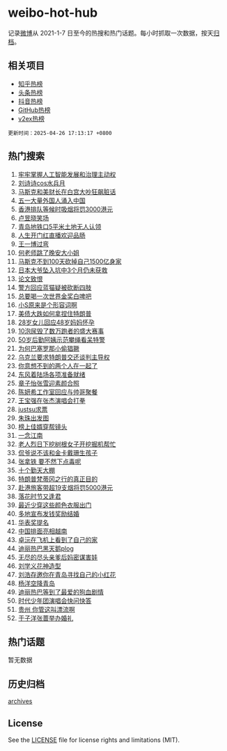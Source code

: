 # weibo-hot-hub

记录[微博](https://www.weibo.com)从 2021-1-7 日至今的热搜和热门话题。每小时抓取一次数据，按天[归档](archives)。

## 相关项目

- [知乎热榜](https://github.com/lonnyzhang423/zhihu-hot-hub)
- [头条热榜](https://github.com/lonnyzhang423/toutiao-hot-hub)
- [抖音热榜](https://github.com/lonnyzhang423/douyin-hot-hub)
- [GitHub热榜](https://github.com/lonnyzhang423/github-hot-hub)
- [v2ex热榜](https://github.com/lonnyzhang423/v2ex-hot-hub)


`更新时间：2025-04-26 17:13:17 +0800`

## 热门搜索

1. [牢牢掌握人工智能发展和治理主动权](https://m.weibo.cn/search?containerid=100103type%3D1%26t%3D10%26q%3D%23%E7%89%A2%E7%89%A2%E6%8E%8C%E6%8F%A1%E4%BA%BA%E5%B7%A5%E6%99%BA%E8%83%BD%E5%8F%91%E5%B1%95%E5%92%8C%E6%B2%BB%E7%90%86%E4%B8%BB%E5%8A%A8%E6%9D%83%23&stream_entry_id=51&isnewpage=1&extparam=seat%3D1%26pos%3D0%26q%3D%2523%25E7%2589%25A2%25E7%2589%25A2%25E6%258E%258C%25E6%258F%25A1%25E4%25BA%25BA%25E5%25B7%25A5%25E6%2599%25BA%25E8%2583%25BD%25E5%258F%2591%25E5%25B1%2595%25E5%2592%258C%25E6%25B2%25BB%25E7%2590%2586%25E4%25B8%25BB%25E5%258A%25A8%25E6%259D%2583%2523%26dgr%3D0%26cate%3D10103%26c_type%3D51%26filter_type%3Drealtimehot%26stream_entry_id%3D51%26display_time%3D1745658796%26pre_seqid%3D17456587964800322927466)
1. [刘诗诗cos水兵月](https://m.weibo.cn/search?containerid=100103type%3D1%26t%3D10%26q%3D%E5%88%98%E8%AF%97%E8%AF%97cos%E6%B0%B4%E5%85%B5%E6%9C%88&stream_entry_id=31&isnewpage=1&extparam=seat%3D1%26pos%3D0%26q%3D%25E5%2588%2598%25E8%25AF%2597%25E8%25AF%2597cos%25E6%25B0%25B4%25E5%2585%25B5%25E6%259C%2588%26dgr%3D0%26cate%3D5001%26stream_entry_id%3D31%26flag%3D1%26realpos%3D1%26lcate%3D5001%26c_type%3D31%26filter_type%3Drealtimehot%26band_rank%3D1%26display_time%3D1745658796%26pre_seqid%3D17456587964800322927466)
1. [马斯克和美财长在白宫大吵狂飙脏话](https://m.weibo.cn/search?containerid=100103type%3D1%26t%3D10%26q%3D%23%E9%A9%AC%E6%96%AF%E5%85%8B%E5%92%8C%E7%BE%8E%E8%B4%A2%E9%95%BF%E5%9C%A8%E7%99%BD%E5%AE%AB%E5%A4%A7%E5%90%B5%E7%8B%82%E9%A3%99%E8%84%8F%E8%AF%9D%23&stream_entry_id=31&isnewpage=1&extparam=seat%3D1%26pos%3D1%26q%3D%2523%25E9%25A9%25AC%25E6%2596%25AF%25E5%2585%258B%25E5%2592%258C%25E7%25BE%258E%25E8%25B4%25A2%25E9%2595%25BF%25E5%259C%25A8%25E7%2599%25BD%25E5%25AE%25AB%25E5%25A4%25A7%25E5%2590%25B5%25E7%258B%2582%25E9%25A3%2599%25E8%2584%258F%25E8%25AF%259D%2523%26dgr%3D0%26cate%3D5001%26stream_entry_id%3D31%26flag%3D0%26realpos%3D2%26lcate%3D5001%26c_type%3D31%26filter_type%3Drealtimehot%26band_rank%3D2%26display_time%3D1745658796%26pre_seqid%3D17456587964800322927466)
1. [五一大量外国人涌入中国](https://m.weibo.cn/search?containerid=100103type%3D1%26t%3D10%26q%3D%23%E4%BA%94%E4%B8%80%E5%A4%A7%E9%87%8F%E5%A4%96%E5%9B%BD%E4%BA%BA%E6%B6%8C%E5%85%A5%E4%B8%AD%E5%9B%BD%23&stream_entry_id=31&isnewpage=1&extparam=seat%3D1%26pos%3D2%26q%3D%2523%25E4%25BA%2594%25E4%25B8%2580%25E5%25A4%25A7%25E9%2587%258F%25E5%25A4%2596%25E5%259B%25BD%25E4%25BA%25BA%25E6%25B6%258C%25E5%2585%25A5%25E4%25B8%25AD%25E5%259B%25BD%2523%26dgr%3D0%26cate%3D5001%26stream_entry_id%3D31%26flag%3D1%26realpos%3D3%26lcate%3D5001%26c_type%3D31%26filter_type%3Drealtimehot%26band_rank%3D3%26display_time%3D1745658796%26pre_seqid%3D17456587964800322927466)
1. [香港排队等候时吸烟将罚3000港元](https://m.weibo.cn/search?containerid=100103type%3D1%26t%3D10%26q%3D%23%E9%A6%99%E6%B8%AF%E6%8E%92%E9%98%9F%E7%AD%89%E5%80%99%E6%97%B6%E5%90%B8%E7%83%9F%E5%B0%86%E7%BD%9A3000%E6%B8%AF%E5%85%83%23&stream_entry_id=31&isnewpage=1&extparam=seat%3D1%26pos%3D3%26q%3D%2523%25E9%25A6%2599%25E6%25B8%25AF%25E6%258E%2592%25E9%2598%259F%25E7%25AD%2589%25E5%2580%2599%25E6%2597%25B6%25E5%2590%25B8%25E7%2583%259F%25E5%25B0%2586%25E7%25BD%259A3000%25E6%25B8%25AF%25E5%2585%2583%2523%26dgr%3D0%26cate%3D5001%26stream_entry_id%3D31%26flag%3D1%26realpos%3D4%26lcate%3D5001%26c_type%3D31%26filter_type%3Drealtimehot%26band_rank%3D4%26display_time%3D1745658796%26pre_seqid%3D17456587964800322927466)
1. [卢昱晓笑场](https://m.weibo.cn/search?containerid=100103type%3D1%26t%3D10%26q%3D%23%E5%8D%A2%E6%98%B1%E6%99%93%E7%AC%91%E5%9C%BA%23&stream_entry_id=31&isnewpage=1&extparam=seat%3D1%26pos%3D4%26q%3D%2523%25E5%258D%25A2%25E6%2598%25B1%25E6%2599%2593%25E7%25AC%2591%25E5%259C%25BA%2523%26dgr%3D0%26cate%3D5001%26stream_entry_id%3D31%26flag%3D1%26realpos%3D5%26lcate%3D5001%26c_type%3D31%26filter_type%3Drealtimehot%26band_rank%3D5%26display_time%3D1745658796%26pre_seqid%3D17456587964800322927466)
1. [青岛地铁口5平米土地无人认领](https://m.weibo.cn/search?containerid=100103type%3D1%26t%3D10%26q%3D%23%E9%9D%92%E5%B2%9B%E5%9C%B0%E9%93%81%E5%8F%A35%E5%B9%B3%E7%B1%B3%E5%9C%9F%E5%9C%B0%E6%97%A0%E4%BA%BA%E8%AE%A4%E9%A2%86%23&stream_entry_id=31&isnewpage=1&extparam=seat%3D1%26pos%3D5%26q%3D%2523%25E9%259D%2592%25E5%25B2%259B%25E5%259C%25B0%25E9%2593%2581%25E5%258F%25A35%25E5%25B9%25B3%25E7%25B1%25B3%25E5%259C%259F%25E5%259C%25B0%25E6%2597%25A0%25E4%25BA%25BA%25E8%25AE%25A4%25E9%25A2%2586%2523%26dgr%3D0%26cate%3D5001%26stream_entry_id%3D31%26flag%3D0%26realpos%3D6%26lcate%3D5001%26c_type%3D31%26filter_type%3Drealtimehot%26band_rank%3D6%26display_time%3D1745658796%26pre_seqid%3D17456587964800322927466)
1. [人生开门红直播欢迎品肠](https://m.weibo.cn/search?containerid=100103type%3D1%26t%3D10%26q%3D%23%E4%BA%BA%E7%94%9F%E5%BC%80%E9%97%A8%E7%BA%A2%E7%9B%B4%E6%92%AD%E6%AC%A2%E8%BF%8E%E5%93%81%E8%82%A0%23&stream_entry_id=31&isnewpage=1&extparam=seat%3D1%26pos%3D6%26q%3D%2523%25E4%25BA%25BA%25E7%2594%259F%25E5%25BC%2580%25E9%2597%25A8%25E7%25BA%25A2%25E7%259B%25B4%25E6%2592%25AD%25E6%25AC%25A2%25E8%25BF%258E%25E5%2593%2581%25E8%2582%25A0%2523%26dgr%3D0%26cate%3D5001%26adid%3D284278%26is_ad_pos%3D1%26c_type%3D31%26lcate%3D5001%26stream_entry_id%3D31%26filter_type%3Drealtimehot%26band_rank%3D7%26display_time%3D1745658796%26pre_seqid%3D17456587964800322927466)
1. [王一博过弯](https://m.weibo.cn/search?containerid=100103type%3D1%26t%3D10%26q%3D%23%E7%8E%8B%E4%B8%80%E5%8D%9A%E8%BF%87%E5%BC%AF%23&stream_entry_id=31&isnewpage=1&extparam=seat%3D1%26pos%3D7%26q%3D%2523%25E7%258E%258B%25E4%25B8%2580%25E5%258D%259A%25E8%25BF%2587%25E5%25BC%25AF%2523%26dgr%3D0%26cate%3D5001%26stream_entry_id%3D31%26flag%3D16%26realpos%3D7%26lcate%3D5001%26c_type%3D31%26filter_type%3Drealtimehot%26band_rank%3D7%26display_time%3D1745658796%26pre_seqid%3D17456587964800322927466)
1. [何老师跳了晚安大小姐](https://m.weibo.cn/search?containerid=100103type%3D1%26t%3D10%26q%3D%E4%BD%95%E8%80%81%E5%B8%88%E8%B7%B3%E4%BA%86%E6%99%9A%E5%AE%89%E5%A4%A7%E5%B0%8F%E5%A7%90&stream_entry_id=31&isnewpage=1&extparam=seat%3D1%26pos%3D8%26q%3D%25E4%25BD%2595%25E8%2580%2581%25E5%25B8%2588%25E8%25B7%25B3%25E4%25BA%2586%25E6%2599%259A%25E5%25AE%2589%25E5%25A4%25A7%25E5%25B0%258F%25E5%25A7%2590%26dgr%3D0%26cate%3D5001%26stream_entry_id%3D31%26flag%3D0%26realpos%3D8%26lcate%3D5001%26c_type%3D31%26filter_type%3Drealtimehot%26band_rank%3D8%26display_time%3D1745658796%26pre_seqid%3D17456587964800322927466)
1. [马斯克不到100天砍掉自己1500亿身家](https://m.weibo.cn/search?containerid=100103type%3D1%26t%3D10%26q%3D%23%E9%A9%AC%E6%96%AF%E5%85%8B%E4%B8%8D%E5%88%B0100%E5%A4%A9%E7%A0%8D%E6%8E%89%E8%87%AA%E5%B7%B11500%E4%BA%BF%E8%BA%AB%E5%AE%B6%23&stream_entry_id=31&isnewpage=1&extparam=seat%3D1%26pos%3D9%26q%3D%2523%25E9%25A9%25AC%25E6%2596%25AF%25E5%2585%258B%25E4%25B8%258D%25E5%2588%25B0100%25E5%25A4%25A9%25E7%25A0%258D%25E6%258E%2589%25E8%2587%25AA%25E5%25B7%25B11500%25E4%25BA%25BF%25E8%25BA%25AB%25E5%25AE%25B6%2523%26dgr%3D0%26cate%3D5001%26stream_entry_id%3D31%26flag%3D0%26realpos%3D9%26lcate%3D5001%26c_type%3D31%26filter_type%3Drealtimehot%26band_rank%3D9%26display_time%3D1745658796%26pre_seqid%3D17456587964800322927466)
1. [日本大爷坠入坑中3个月仍未获救](https://m.weibo.cn/search?containerid=100103type%3D1%26t%3D10%26q%3D%23%E6%97%A5%E6%9C%AC%E5%A4%A7%E7%88%B7%E5%9D%A0%E5%85%A5%E5%9D%91%E4%B8%AD3%E4%B8%AA%E6%9C%88%E4%BB%8D%E6%9C%AA%E8%8E%B7%E6%95%91%23&stream_entry_id=31&isnewpage=1&extparam=seat%3D1%26pos%3D10%26q%3D%2523%25E6%2597%25A5%25E6%259C%25AC%25E5%25A4%25A7%25E7%2588%25B7%25E5%259D%25A0%25E5%2585%25A5%25E5%259D%2591%25E4%25B8%25AD3%25E4%25B8%25AA%25E6%259C%2588%25E4%25BB%258D%25E6%259C%25AA%25E8%258E%25B7%25E6%2595%2591%2523%26dgr%3D0%26cate%3D5001%26stream_entry_id%3D31%26flag%3D0%26realpos%3D10%26lcate%3D5001%26c_type%3D31%26filter_type%3Drealtimehot%26band_rank%3D10%26display_time%3D1745658796%26pre_seqid%3D17456587964800322927466)
1. [论文致恨](https://m.weibo.cn/search?containerid=100103type%3D1%26t%3D10%26q%3D%E8%AE%BA%E6%96%87%E8%87%B4%E6%81%A8&stream_entry_id=31&isnewpage=1&extparam=seat%3D1%26pos%3D11%26q%3D%25E8%25AE%25BA%25E6%2596%2587%25E8%2587%25B4%25E6%2581%25A8%26dgr%3D0%26cate%3D5001%26stream_entry_id%3D31%26flag%3D1%26realpos%3D11%26lcate%3D5001%26c_type%3D31%26filter_type%3Drealtimehot%26band_rank%3D11%26display_time%3D1745658796%26pre_seqid%3D17456587964800322927466)
1. [警方回应蓝猫疑被砍断四肢](https://m.weibo.cn/search?containerid=100103type%3D1%26t%3D10%26q%3D%23%E8%AD%A6%E6%96%B9%E5%9B%9E%E5%BA%94%E8%93%9D%E7%8C%AB%E7%96%91%E8%A2%AB%E7%A0%8D%E6%96%AD%E5%9B%9B%E8%82%A2%23&stream_entry_id=31&isnewpage=1&extparam=seat%3D1%26pos%3D12%26q%3D%2523%25E8%25AD%25A6%25E6%2596%25B9%25E5%259B%259E%25E5%25BA%2594%25E8%2593%259D%25E7%258C%25AB%25E7%2596%2591%25E8%25A2%25AB%25E7%25A0%258D%25E6%2596%25AD%25E5%259B%259B%25E8%2582%25A2%2523%26dgr%3D0%26cate%3D5001%26stream_entry_id%3D31%26flag%3D2%26realpos%3D12%26lcate%3D5001%26c_type%3D31%26filter_type%3Drealtimehot%26band_rank%3D12%26display_time%3D1745658796%26pre_seqid%3D17456587964800322927466)
1. [总要喝一次世界金奖白啤吧](https://m.weibo.cn/search?containerid=100103type%3D1%26t%3D10%26q%3D%23%E6%80%BB%E8%A6%81%E5%96%9D%E4%B8%80%E6%AC%A1%E4%B8%96%E7%95%8C%E9%87%91%E5%A5%96%E7%99%BD%E5%95%A4%E5%90%A7%23&stream_entry_id=31&isnewpage=1&extparam=seat%3D1%26pos%3D13%26q%3D%2523%25E6%2580%25BB%25E8%25A6%2581%25E5%2596%259D%25E4%25B8%2580%25E6%25AC%25A1%25E4%25B8%2596%25E7%2595%258C%25E9%2587%2591%25E5%25A5%2596%25E7%2599%25BD%25E5%2595%25A4%25E5%2590%25A7%2523%26dgr%3D0%26cate%3D5001%26stream_entry_id%3D31%26flag%3D1%26realpos%3D13%26lcate%3D5001%26c_type%3D31%26filter_type%3Drealtimehot%26band_rank%3D13%26display_time%3D1745658796%26pre_seqid%3D17456587964800322927466)
1. [小S原来是个形容词啊](https://m.weibo.cn/search?containerid=100103type%3D1%26t%3D10%26q%3D%E5%B0%8FS%E5%8E%9F%E6%9D%A5%E6%98%AF%E4%B8%AA%E5%BD%A2%E5%AE%B9%E8%AF%8D%E5%95%8A&stream_entry_id=31&isnewpage=1&extparam=seat%3D1%26pos%3D14%26q%3D%25E5%25B0%258FS%25E5%258E%259F%25E6%259D%25A5%25E6%2598%25AF%25E4%25B8%25AA%25E5%25BD%25A2%25E5%25AE%25B9%25E8%25AF%258D%25E5%2595%258A%26dgr%3D0%26cate%3D5001%26stream_entry_id%3D31%26flag%3D1%26realpos%3D14%26lcate%3D5001%26c_type%3D31%26filter_type%3Drealtimehot%26band_rank%3D14%26display_time%3D1745658796%26pre_seqid%3D17456587964800322927466)
1. [美债大跌如何拿捏住特朗普](https://m.weibo.cn/search?containerid=100103type%3D1%26t%3D10%26q%3D%23%E7%BE%8E%E5%80%BA%E5%A4%A7%E8%B7%8C%E5%A6%82%E4%BD%95%E6%8B%BF%E6%8D%8F%E4%BD%8F%E7%89%B9%E6%9C%97%E6%99%AE%23&stream_entry_id=31&isnewpage=1&extparam=seat%3D1%26pos%3D15%26q%3D%2523%25E7%25BE%258E%25E5%2580%25BA%25E5%25A4%25A7%25E8%25B7%258C%25E5%25A6%2582%25E4%25BD%2595%25E6%258B%25BF%25E6%258D%258F%25E4%25BD%258F%25E7%2589%25B9%25E6%259C%2597%25E6%2599%25AE%2523%26dgr%3D0%26cate%3D5001%26stream_entry_id%3D31%26flag%3D1%26realpos%3D15%26lcate%3D5001%26c_type%3D31%26filter_type%3Drealtimehot%26band_rank%3D15%26display_time%3D1745658796%26pre_seqid%3D17456587964800322927466)
1. [28岁女儿回应48岁妈妈怀孕](https://m.weibo.cn/search?containerid=100103type%3D1%26t%3D10%26q%3D%2328%E5%B2%81%E5%A5%B3%E5%84%BF%E5%9B%9E%E5%BA%9448%E5%B2%81%E5%A6%88%E5%A6%88%E6%80%80%E5%AD%95%23&stream_entry_id=31&isnewpage=1&extparam=seat%3D1%26pos%3D16%26q%3D%252328%25E5%25B2%2581%25E5%25A5%25B3%25E5%2584%25BF%25E5%259B%259E%25E5%25BA%259448%25E5%25B2%2581%25E5%25A6%2588%25E5%25A6%2588%25E6%2580%2580%25E5%25AD%2595%2523%26dgr%3D0%26cate%3D5001%26stream_entry_id%3D31%26flag%3D2%26realpos%3D16%26lcate%3D5001%26c_type%3D31%26filter_type%3Drealtimehot%26band_rank%3D16%26display_time%3D1745658796%26pre_seqid%3D17456587964800322927466)
1. [10泡尿毁了数万跑者的盛大赛事](https://m.weibo.cn/search?containerid=100103type%3D1%26t%3D10%26q%3D%2310%E6%B3%A1%E5%B0%BF%E6%AF%81%E4%BA%86%E6%95%B0%E4%B8%87%E8%B7%91%E8%80%85%E7%9A%84%E7%9B%9B%E5%A4%A7%E8%B5%9B%E4%BA%8B%23&stream_entry_id=31&isnewpage=1&extparam=seat%3D1%26pos%3D17%26q%3D%252310%25E6%25B3%25A1%25E5%25B0%25BF%25E6%25AF%2581%25E4%25BA%2586%25E6%2595%25B0%25E4%25B8%2587%25E8%25B7%2591%25E8%2580%2585%25E7%259A%2584%25E7%259B%259B%25E5%25A4%25A7%25E8%25B5%259B%25E4%25BA%258B%2523%26dgr%3D0%26cate%3D5001%26stream_entry_id%3D31%26flag%3D2%26realpos%3D17%26lcate%3D5001%26c_type%3D31%26filter_type%3Drealtimehot%26band_rank%3D17%26display_time%3D1745658796%26pre_seqid%3D17456587964800322927466)
1. [50岁后勤阿姨示范攀绳看呆特警](https://m.weibo.cn/search?containerid=100103type%3D1%26t%3D10%26q%3D%2350%E5%B2%81%E5%90%8E%E5%8B%A4%E9%98%BF%E5%A7%A8%E7%A4%BA%E8%8C%83%E6%94%80%E7%BB%B3%E7%9C%8B%E5%91%86%E7%89%B9%E8%AD%A6%23&stream_entry_id=31&isnewpage=1&extparam=seat%3D1%26pos%3D18%26q%3D%252350%25E5%25B2%2581%25E5%2590%258E%25E5%258B%25A4%25E9%2598%25BF%25E5%25A7%25A8%25E7%25A4%25BA%25E8%258C%2583%25E6%2594%2580%25E7%25BB%25B3%25E7%259C%258B%25E5%2591%2586%25E7%2589%25B9%25E8%25AD%25A6%2523%26dgr%3D0%26cate%3D5001%26stream_entry_id%3D31%26flag%3D1%26realpos%3D18%26lcate%3D5001%26c_type%3D31%26filter_type%3Drealtimehot%26band_rank%3D18%26display_time%3D1745658796%26pre_seqid%3D17456587964800322927466)
1. [为何巴塞罗那小偷猖獗](https://m.weibo.cn/search?containerid=100103type%3D1%26t%3D10%26q%3D%23%E4%B8%BA%E4%BD%95%E5%B7%B4%E5%A1%9E%E7%BD%97%E9%82%A3%E5%B0%8F%E5%81%B7%E7%8C%96%E7%8D%97%23&stream_entry_id=31&isnewpage=1&extparam=seat%3D1%26pos%3D19%26q%3D%2523%25E4%25B8%25BA%25E4%25BD%2595%25E5%25B7%25B4%25E5%25A1%259E%25E7%25BD%2597%25E9%2582%25A3%25E5%25B0%258F%25E5%2581%25B7%25E7%258C%2596%25E7%258D%2597%2523%26dgr%3D0%26cate%3D5001%26stream_entry_id%3D31%26flag%3D1%26c_type%3D31%26is_ai_ask%3D1%26lcate%3D5001%26realpos%3D19%26filter_type%3Drealtimehot%26band_rank%3D19%26display_time%3D1745658796%26pre_seqid%3D17456587964800322927466)
1. [乌克兰要求特朗普交还谈判主导权](https://m.weibo.cn/search?containerid=100103type%3D1%26t%3D10%26q%3D%23%E4%B9%8C%E5%85%8B%E5%85%B0%E8%A6%81%E6%B1%82%E7%89%B9%E6%9C%97%E6%99%AE%E4%BA%A4%E8%BF%98%E8%B0%88%E5%88%A4%E4%B8%BB%E5%AF%BC%E6%9D%83%23&stream_entry_id=31&isnewpage=1&extparam=seat%3D1%26pos%3D20%26q%3D%2523%25E4%25B9%258C%25E5%2585%258B%25E5%2585%25B0%25E8%25A6%2581%25E6%25B1%2582%25E7%2589%25B9%25E6%259C%2597%25E6%2599%25AE%25E4%25BA%25A4%25E8%25BF%2598%25E8%25B0%2588%25E5%2588%25A4%25E4%25B8%25BB%25E5%25AF%25BC%25E6%259D%2583%2523%26dgr%3D0%26cate%3D5001%26stream_entry_id%3D31%26flag%3D1%26realpos%3D20%26lcate%3D5001%26c_type%3D31%26filter_type%3Drealtimehot%26band_rank%3D20%26display_time%3D1745658796%26pre_seqid%3D17456587964800322927466)
1. [你意想不到的两个人在一起了](https://m.weibo.cn/search?containerid=100103type%3D1%26t%3D10%26q%3D%E4%BD%A0%E6%84%8F%E6%83%B3%E4%B8%8D%E5%88%B0%E7%9A%84%E4%B8%A4%E4%B8%AA%E4%BA%BA%E5%9C%A8%E4%B8%80%E8%B5%B7%E4%BA%86&stream_entry_id=31&isnewpage=1&extparam=seat%3D1%26pos%3D21%26q%3D%25E4%25BD%25A0%25E6%2584%258F%25E6%2583%25B3%25E4%25B8%258D%25E5%2588%25B0%25E7%259A%2584%25E4%25B8%25A4%25E4%25B8%25AA%25E4%25BA%25BA%25E5%259C%25A8%25E4%25B8%2580%25E8%25B5%25B7%25E4%25BA%2586%26dgr%3D0%26cate%3D5001%26stream_entry_id%3D31%26flag%3D1%26realpos%3D21%26lcate%3D5001%26c_type%3D31%26filter_type%3Drealtimehot%26band_rank%3D21%26display_time%3D1745658796%26pre_seqid%3D17456587964800322927466)
1. [东风着陆场各项准备就绪](https://m.weibo.cn/search?containerid=100103type%3D1%26t%3D10%26q%3D%23%E4%B8%9C%E9%A3%8E%E7%9D%80%E9%99%86%E5%9C%BA%E5%90%84%E9%A1%B9%E5%87%86%E5%A4%87%E5%B0%B1%E7%BB%AA%23&stream_entry_id=31&isnewpage=1&extparam=seat%3D1%26pos%3D22%26q%3D%2523%25E4%25B8%259C%25E9%25A3%258E%25E7%259D%2580%25E9%2599%2586%25E5%259C%25BA%25E5%2590%2584%25E9%25A1%25B9%25E5%2587%2586%25E5%25A4%2587%25E5%25B0%25B1%25E7%25BB%25AA%2523%26dgr%3D0%26cate%3D5001%26stream_entry_id%3D31%26flag%3D1%26realpos%3D22%26lcate%3D5001%26c_type%3D31%26filter_type%3Drealtimehot%26band_rank%3D22%26display_time%3D1745658796%26pre_seqid%3D17456587964800322927466)
1. [章子怡张雪迎素颜合照](https://m.weibo.cn/search?containerid=100103type%3D1%26t%3D10%26q%3D%E7%AB%A0%E5%AD%90%E6%80%A1%E5%BC%A0%E9%9B%AA%E8%BF%8E%E7%B4%A0%E9%A2%9C%E5%90%88%E7%85%A7&stream_entry_id=31&isnewpage=1&extparam=seat%3D1%26pos%3D23%26q%3D%25E7%25AB%25A0%25E5%25AD%2590%25E6%2580%25A1%25E5%25BC%25A0%25E9%259B%25AA%25E8%25BF%258E%25E7%25B4%25A0%25E9%25A2%259C%25E5%2590%2588%25E7%2585%25A7%26dgr%3D0%26cate%3D5001%26stream_entry_id%3D31%26flag%3D2%26realpos%3D23%26lcate%3D5001%26c_type%3D31%26filter_type%3Drealtimehot%26band_rank%3D23%26display_time%3D1745658796%26pre_seqid%3D17456587964800322927466)
1. [陈妍希工作室回应与帅哥聚餐](https://m.weibo.cn/search?containerid=100103type%3D1%26t%3D10%26q%3D%23%E9%99%88%E5%A6%8D%E5%B8%8C%E5%B7%A5%E4%BD%9C%E5%AE%A4%E5%9B%9E%E5%BA%94%E4%B8%8E%E5%B8%85%E5%93%A5%E8%81%9A%E9%A4%90%23&stream_entry_id=31&isnewpage=1&extparam=seat%3D1%26pos%3D24%26q%3D%2523%25E9%2599%2588%25E5%25A6%258D%25E5%25B8%258C%25E5%25B7%25A5%25E4%25BD%259C%25E5%25AE%25A4%25E5%259B%259E%25E5%25BA%2594%25E4%25B8%258E%25E5%25B8%2585%25E5%2593%25A5%25E8%2581%259A%25E9%25A4%2590%2523%26dgr%3D0%26cate%3D5001%26stream_entry_id%3D31%26flag%3D1%26realpos%3D24%26lcate%3D5001%26c_type%3D31%26filter_type%3Drealtimehot%26band_rank%3D24%26display_time%3D1745658796%26pre_seqid%3D17456587964800322927466)
1. [王宝强在张杰演唱会打拳](https://m.weibo.cn/search?containerid=100103type%3D1%26t%3D10%26q%3D%23%E7%8E%8B%E5%AE%9D%E5%BC%BA%E5%9C%A8%E5%BC%A0%E6%9D%B0%E6%BC%94%E5%94%B1%E4%BC%9A%E6%89%93%E6%8B%B3%23&stream_entry_id=31&isnewpage=1&extparam=seat%3D1%26pos%3D25%26q%3D%2523%25E7%258E%258B%25E5%25AE%259D%25E5%25BC%25BA%25E5%259C%25A8%25E5%25BC%25A0%25E6%259D%25B0%25E6%25BC%2594%25E5%2594%25B1%25E4%25BC%259A%25E6%2589%2593%25E6%258B%25B3%2523%26dgr%3D0%26cate%3D5001%26stream_entry_id%3D31%26flag%3D1%26realpos%3D25%26lcate%3D5001%26c_type%3D31%26filter_type%3Drealtimehot%26band_rank%3D25%26display_time%3D1745658796%26pre_seqid%3D17456587964800322927466)
1. [justsu求票](https://m.weibo.cn/search?containerid=100103type%3D1%26t%3D10%26q%3Djustsu%E6%B1%82%E7%A5%A8&stream_entry_id=31&isnewpage=1&extparam=seat%3D1%26pos%3D26%26q%3Djustsu%25E6%25B1%2582%25E7%25A5%25A8%26dgr%3D0%26cate%3D5001%26stream_entry_id%3D31%26flag%3D1%26realpos%3D26%26lcate%3D5001%26c_type%3D31%26filter_type%3Drealtimehot%26band_rank%3D26%26display_time%3D1745658796%26pre_seqid%3D17456587964800322927466)
1. [朱珠出发图](https://m.weibo.cn/search?containerid=100103type%3D1%26t%3D10%26q%3D%E6%9C%B1%E7%8F%A0%E5%87%BA%E5%8F%91%E5%9B%BE&stream_entry_id=31&isnewpage=1&extparam=seat%3D1%26pos%3D27%26q%3D%25E6%259C%25B1%25E7%258F%25A0%25E5%2587%25BA%25E5%258F%2591%25E5%259B%25BE%26dgr%3D0%26cate%3D5001%26stream_entry_id%3D31%26flag%3D1%26realpos%3D27%26lcate%3D5001%26c_type%3D31%26filter_type%3Drealtimehot%26band_rank%3D27%26display_time%3D1745658796%26pre_seqid%3D17456587964800322927466)
1. [榜上佳婿穿帮镜头](https://m.weibo.cn/search?containerid=100103type%3D1%26t%3D10%26q%3D%23%E6%A6%9C%E4%B8%8A%E4%BD%B3%E5%A9%BF%E7%A9%BF%E5%B8%AE%E9%95%9C%E5%A4%B4%23&stream_entry_id=31&isnewpage=1&extparam=seat%3D1%26pos%3D28%26q%3D%2523%25E6%25A6%259C%25E4%25B8%258A%25E4%25BD%25B3%25E5%25A9%25BF%25E7%25A9%25BF%25E5%25B8%25AE%25E9%2595%259C%25E5%25A4%25B4%2523%26dgr%3D0%26cate%3D5001%26stream_entry_id%3D31%26flag%3D1%26realpos%3D28%26lcate%3D5001%26c_type%3D31%26filter_type%3Drealtimehot%26band_rank%3D28%26display_time%3D1745658796%26pre_seqid%3D17456587964800322927466)
1. [一念江南](https://m.weibo.cn/search?containerid=100103type%3D1%26t%3D10%26q%3D%E4%B8%80%E5%BF%B5%E6%B1%9F%E5%8D%97&stream_entry_id=31&isnewpage=1&extparam=seat%3D1%26pos%3D29%26q%3D%25E4%25B8%2580%25E5%25BF%25B5%25E6%25B1%259F%25E5%258D%2597%26dgr%3D0%26cate%3D5001%26stream_entry_id%3D31%26flag%3D0%26realpos%3D29%26lcate%3D5001%26c_type%3D31%26filter_type%3Drealtimehot%26band_rank%3D29%26display_time%3D1745658796%26pre_seqid%3D17456587964800322927466)
1. [老人烈日下挖树根女子开挖掘机帮忙](https://m.weibo.cn/search?containerid=100103type%3D1%26t%3D10%26q%3D%23%E8%80%81%E4%BA%BA%E7%83%88%E6%97%A5%E4%B8%8B%E6%8C%96%E6%A0%91%E6%A0%B9%E5%A5%B3%E5%AD%90%E5%BC%80%E6%8C%96%E6%8E%98%E6%9C%BA%E5%B8%AE%E5%BF%99%23&stream_entry_id=31&isnewpage=1&extparam=seat%3D1%26pos%3D30%26q%3D%2523%25E8%2580%2581%25E4%25BA%25BA%25E7%2583%2588%25E6%2597%25A5%25E4%25B8%258B%25E6%258C%2596%25E6%25A0%2591%25E6%25A0%25B9%25E5%25A5%25B3%25E5%25AD%2590%25E5%25BC%2580%25E6%258C%2596%25E6%258E%2598%25E6%259C%25BA%25E5%25B8%25AE%25E5%25BF%2599%2523%26dgr%3D0%26cate%3D5001%26stream_entry_id%3D31%26flag%3D32768%26realpos%3D30%26lcate%3D5001%26c_type%3D31%26filter_type%3Drealtimehot%26band_rank%3D30%26display_time%3D1745658796%26pre_seqid%3D17456587964800322927466)
1. [侃爷说不该和金卡戴珊生孩子](https://m.weibo.cn/search?containerid=100103type%3D1%26t%3D10%26q%3D%23%E4%BE%83%E7%88%B7%E8%AF%B4%E4%B8%8D%E8%AF%A5%E5%92%8C%E9%87%91%E5%8D%A1%E6%88%B4%E7%8F%8A%E7%94%9F%E5%AD%A9%E5%AD%90%23&stream_entry_id=31&isnewpage=1&extparam=seat%3D1%26pos%3D31%26q%3D%2523%25E4%25BE%2583%25E7%2588%25B7%25E8%25AF%25B4%25E4%25B8%258D%25E8%25AF%25A5%25E5%2592%258C%25E9%2587%2591%25E5%258D%25A1%25E6%2588%25B4%25E7%258F%258A%25E7%2594%259F%25E5%25AD%25A9%25E5%25AD%2590%2523%26dgr%3D0%26cate%3D5001%26stream_entry_id%3D31%26flag%3D1%26realpos%3D31%26lcate%3D5001%26c_type%3D31%26filter_type%3Drealtimehot%26band_rank%3D31%26display_time%3D1745658796%26pre_seqid%3D17456587964800322927466)
1. [张拿铁 要不然下点毒呢](https://m.weibo.cn/search?containerid=100103type%3D1%26t%3D10%26q%3D%E5%BC%A0%E6%8B%BF%E9%93%81+%E8%A6%81%E4%B8%8D%E7%84%B6%E4%B8%8B%E7%82%B9%E6%AF%92%E5%91%A2&stream_entry_id=31&isnewpage=1&extparam=seat%3D1%26pos%3D32%26q%3D%25E5%25BC%25A0%25E6%258B%25BF%25E9%2593%2581%2520%25E8%25A6%2581%25E4%25B8%258D%25E7%2584%25B6%25E4%25B8%258B%25E7%2582%25B9%25E6%25AF%2592%25E5%2591%25A2%26dgr%3D0%26cate%3D5001%26stream_entry_id%3D31%26flag%3D1%26realpos%3D32%26lcate%3D5001%26c_type%3D31%26filter_type%3Drealtimehot%26band_rank%3D32%26display_time%3D1745658796%26pre_seqid%3D17456587964800322927466)
1. [十个勤天大棚](https://m.weibo.cn/search?containerid=100103type%3D1%26t%3D10%26q%3D%E5%8D%81%E4%B8%AA%E5%8B%A4%E5%A4%A9%E5%A4%A7%E6%A3%9A&stream_entry_id=31&isnewpage=1&extparam=seat%3D1%26pos%3D33%26q%3D%25E5%258D%2581%25E4%25B8%25AA%25E5%258B%25A4%25E5%25A4%25A9%25E5%25A4%25A7%25E6%25A3%259A%26dgr%3D0%26cate%3D5001%26stream_entry_id%3D31%26flag%3D1%26realpos%3D33%26lcate%3D5001%26c_type%3D31%26filter_type%3Drealtimehot%26band_rank%3D33%26display_time%3D1745658796%26pre_seqid%3D17456587964800322927466)
1. [特朗普梵蒂冈之行的真正目的](https://m.weibo.cn/search?containerid=100103type%3D1%26t%3D10%26q%3D%23%E7%89%B9%E6%9C%97%E6%99%AE%E6%A2%B5%E8%92%82%E5%86%88%E4%B9%8B%E8%A1%8C%E7%9A%84%E7%9C%9F%E6%AD%A3%E7%9B%AE%E7%9A%84%23&stream_entry_id=31&isnewpage=1&extparam=seat%3D1%26pos%3D34%26q%3D%2523%25E7%2589%25B9%25E6%259C%2597%25E6%2599%25AE%25E6%25A2%25B5%25E8%2592%2582%25E5%2586%2588%25E4%25B9%258B%25E8%25A1%258C%25E7%259A%2584%25E7%259C%259F%25E6%25AD%25A3%25E7%259B%25AE%25E7%259A%2584%2523%26dgr%3D0%26cate%3D5001%26stream_entry_id%3D31%26flag%3D1%26realpos%3D34%26lcate%3D5001%26c_type%3D31%26filter_type%3Drealtimehot%26band_rank%3D34%26display_time%3D1745658796%26pre_seqid%3D17456587964800322927466)
1. [赴港旅客带超19支烟将罚5000港元](https://m.weibo.cn/search?containerid=100103type%3D1%26t%3D10%26q%3D%23%E8%B5%B4%E6%B8%AF%E6%97%85%E5%AE%A2%E5%B8%A6%E8%B6%8519%E6%94%AF%E7%83%9F%E5%B0%86%E7%BD%9A5000%E6%B8%AF%E5%85%83%23&stream_entry_id=31&isnewpage=1&extparam=seat%3D1%26pos%3D35%26q%3D%2523%25E8%25B5%25B4%25E6%25B8%25AF%25E6%2597%2585%25E5%25AE%25A2%25E5%25B8%25A6%25E8%25B6%258519%25E6%2594%25AF%25E7%2583%259F%25E5%25B0%2586%25E7%25BD%259A5000%25E6%25B8%25AF%25E5%2585%2583%2523%26dgr%3D0%26cate%3D5001%26stream_entry_id%3D31%26flag%3D1%26realpos%3D35%26lcate%3D5001%26c_type%3D31%26filter_type%3Drealtimehot%26band_rank%3D35%26display_time%3D1745658796%26pre_seqid%3D17456587964800322927466)
1. [落花时节又逢君](https://m.weibo.cn/search?containerid=100103type%3D1%26t%3D10%26q%3D%E8%90%BD%E8%8A%B1%E6%97%B6%E8%8A%82%E5%8F%88%E9%80%A2%E5%90%9B&stream_entry_id=31&isnewpage=1&extparam=seat%3D1%26pos%3D36%26q%3D%25E8%2590%25BD%25E8%258A%25B1%25E6%2597%25B6%25E8%258A%2582%25E5%258F%2588%25E9%2580%25A2%25E5%2590%259B%26dgr%3D0%26cate%3D5001%26stream_entry_id%3D31%26flag%3D0%26realpos%3D36%26lcate%3D5001%26c_type%3D31%26filter_type%3Drealtimehot%26band_rank%3D36%26display_time%3D1745658796%26pre_seqid%3D17456587964800322927466)
1. [最近少穿这些颜色衣服出门](https://m.weibo.cn/search?containerid=100103type%3D1%26t%3D10%26q%3D%23%E6%9C%80%E8%BF%91%E5%B0%91%E7%A9%BF%E8%BF%99%E4%BA%9B%E9%A2%9C%E8%89%B2%E8%A1%A3%E6%9C%8D%E5%87%BA%E9%97%A8%23&stream_entry_id=31&isnewpage=1&extparam=seat%3D1%26pos%3D37%26q%3D%2523%25E6%259C%2580%25E8%25BF%2591%25E5%25B0%2591%25E7%25A9%25BF%25E8%25BF%2599%25E4%25BA%259B%25E9%25A2%259C%25E8%2589%25B2%25E8%25A1%25A3%25E6%259C%258D%25E5%2587%25BA%25E9%2597%25A8%2523%26dgr%3D0%26cate%3D5001%26stream_entry_id%3D31%26flag%3D0%26realpos%3D37%26lcate%3D5001%26c_type%3D31%26filter_type%3Drealtimehot%26band_rank%3D37%26display_time%3D1745658796%26pre_seqid%3D17456587964800322927466)
1. [多地宣布发钱奖励结婚](https://m.weibo.cn/search?containerid=100103type%3D1%26t%3D10%26q%3D%23%E5%A4%9A%E5%9C%B0%E5%AE%A3%E5%B8%83%E5%8F%91%E9%92%B1%E5%A5%96%E5%8A%B1%E7%BB%93%E5%A9%9A%23&stream_entry_id=31&isnewpage=1&extparam=seat%3D1%26pos%3D38%26q%3D%2523%25E5%25A4%259A%25E5%259C%25B0%25E5%25AE%25A3%25E5%25B8%2583%25E5%258F%2591%25E9%2592%25B1%25E5%25A5%2596%25E5%258A%25B1%25E7%25BB%2593%25E5%25A9%259A%2523%26dgr%3D0%26cate%3D5001%26stream_entry_id%3D31%26flag%3D0%26realpos%3D38%26lcate%3D5001%26c_type%3D31%26filter_type%3Drealtimehot%26band_rank%3D38%26display_time%3D1745658796%26pre_seqid%3D17456587964800322927466)
1. [华表奖提名](https://m.weibo.cn/search?containerid=100103type%3D1%26t%3D10%26q%3D%E5%8D%8E%E8%A1%A8%E5%A5%96%E6%8F%90%E5%90%8D&stream_entry_id=31&isnewpage=1&extparam=seat%3D1%26pos%3D39%26q%3D%25E5%258D%258E%25E8%25A1%25A8%25E5%25A5%2596%25E6%258F%2590%25E5%2590%258D%26dgr%3D0%26cate%3D5001%26stream_entry_id%3D31%26flag%3D0%26realpos%3D39%26lcate%3D5001%26c_type%3D31%26filter_type%3Drealtimehot%26band_rank%3D39%26display_time%3D1745658796%26pre_seqid%3D17456587964800322927466)
1. [中国排面亮相越南](https://m.weibo.cn/search?containerid=100103type%3D1%26t%3D10%26q%3D%23%E4%B8%AD%E5%9B%BD%E6%8E%92%E9%9D%A2%E4%BA%AE%E7%9B%B8%E8%B6%8A%E5%8D%97%23&stream_entry_id=31&isnewpage=1&extparam=seat%3D1%26pos%3D40%26q%3D%2523%25E4%25B8%25AD%25E5%259B%25BD%25E6%258E%2592%25E9%259D%25A2%25E4%25BA%25AE%25E7%259B%25B8%25E8%25B6%258A%25E5%258D%2597%2523%26dgr%3D0%26cate%3D5001%26stream_entry_id%3D31%26flag%3D0%26realpos%3D40%26lcate%3D5001%26c_type%3D31%26filter_type%3Drealtimehot%26band_rank%3D40%26display_time%3D1745658796%26pre_seqid%3D17456587964800322927466)
1. [卓沅在飞机上看到了自己的家](https://m.weibo.cn/search?containerid=100103type%3D1%26t%3D10%26q%3D%E5%8D%93%E6%B2%85%E5%9C%A8%E9%A3%9E%E6%9C%BA%E4%B8%8A%E7%9C%8B%E5%88%B0%E4%BA%86%E8%87%AA%E5%B7%B1%E7%9A%84%E5%AE%B6&stream_entry_id=31&isnewpage=1&extparam=seat%3D1%26pos%3D41%26q%3D%25E5%258D%2593%25E6%25B2%2585%25E5%259C%25A8%25E9%25A3%259E%25E6%259C%25BA%25E4%25B8%258A%25E7%259C%258B%25E5%2588%25B0%25E4%25BA%2586%25E8%2587%25AA%25E5%25B7%25B1%25E7%259A%2584%25E5%25AE%25B6%26dgr%3D0%26cate%3D5001%26stream_entry_id%3D31%26flag%3D1%26realpos%3D41%26lcate%3D5001%26c_type%3D31%26filter_type%3Drealtimehot%26band_rank%3D41%26display_time%3D1745658796%26pre_seqid%3D17456587964800322927466)
1. [迪丽热巴黑天鹅plog](https://m.weibo.cn/search?containerid=100103type%3D1%26t%3D10%26q%3D%23%E8%BF%AA%E4%B8%BD%E7%83%AD%E5%B7%B4%E9%BB%91%E5%A4%A9%E9%B9%85plog%23&stream_entry_id=31&isnewpage=1&extparam=seat%3D1%26pos%3D42%26q%3D%2523%25E8%25BF%25AA%25E4%25B8%25BD%25E7%2583%25AD%25E5%25B7%25B4%25E9%25BB%2591%25E5%25A4%25A9%25E9%25B9%2585plog%2523%26dgr%3D0%26cate%3D5001%26stream_entry_id%3D31%26flag%3D0%26realpos%3D42%26lcate%3D5001%26c_type%3D31%26filter_type%3Drealtimehot%26band_rank%3D42%26display_time%3D1745658796%26pre_seqid%3D17456587964800322927466)
1. [无尽的尽头亲爹后妈密谋害娃](https://m.weibo.cn/search?containerid=100103type%3D1%26t%3D10%26q%3D%E6%97%A0%E5%B0%BD%E7%9A%84%E5%B0%BD%E5%A4%B4%E4%BA%B2%E7%88%B9%E5%90%8E%E5%A6%88%E5%AF%86%E8%B0%8B%E5%AE%B3%E5%A8%83&stream_entry_id=31&isnewpage=1&extparam=seat%3D1%26pos%3D43%26q%3D%25E6%2597%25A0%25E5%25B0%25BD%25E7%259A%2584%25E5%25B0%25BD%25E5%25A4%25B4%25E4%25BA%25B2%25E7%2588%25B9%25E5%2590%258E%25E5%25A6%2588%25E5%25AF%2586%25E8%25B0%258B%25E5%25AE%25B3%25E5%25A8%2583%26dgr%3D0%26cate%3D5001%26stream_entry_id%3D31%26flag%3D1%26realpos%3D43%26lcate%3D5001%26c_type%3D31%26filter_type%3Drealtimehot%26band_rank%3D43%26display_time%3D1745658796%26pre_seqid%3D17456587964800322927466)
1. [刘学义花神造型](https://m.weibo.cn/search?containerid=100103type%3D1%26t%3D10%26q%3D%23%E5%88%98%E5%AD%A6%E4%B9%89%E8%8A%B1%E7%A5%9E%E9%80%A0%E5%9E%8B%23&stream_entry_id=31&isnewpage=1&extparam=seat%3D1%26pos%3D44%26q%3D%2523%25E5%2588%2598%25E5%25AD%25A6%25E4%25B9%2589%25E8%258A%25B1%25E7%25A5%259E%25E9%2580%25A0%25E5%259E%258B%2523%26dgr%3D0%26cate%3D5001%26stream_entry_id%3D31%26flag%3D1%26realpos%3D44%26lcate%3D5001%26c_type%3D31%26filter_type%3Drealtimehot%26band_rank%3D44%26display_time%3D1745658796%26pre_seqid%3D17456587964800322927466)
1. [刘浩存邀你在青岛寻找自己的小红花](https://m.weibo.cn/search?containerid=100103type%3D1%26t%3D10%26q%3D%23%E5%88%98%E6%B5%A9%E5%AD%98%E9%82%80%E4%BD%A0%E5%9C%A8%E9%9D%92%E5%B2%9B%E5%AF%BB%E6%89%BE%E8%87%AA%E5%B7%B1%E7%9A%84%E5%B0%8F%E7%BA%A2%E8%8A%B1%23&stream_entry_id=31&isnewpage=1&extparam=seat%3D1%26pos%3D45%26q%3D%2523%25E5%2588%2598%25E6%25B5%25A9%25E5%25AD%2598%25E9%2582%2580%25E4%25BD%25A0%25E5%259C%25A8%25E9%259D%2592%25E5%25B2%259B%25E5%25AF%25BB%25E6%2589%25BE%25E8%2587%25AA%25E5%25B7%25B1%25E7%259A%2584%25E5%25B0%258F%25E7%25BA%25A2%25E8%258A%25B1%2523%26dgr%3D0%26cate%3D5001%26stream_entry_id%3D31%26flag%3D1%26realpos%3D45%26lcate%3D5001%26c_type%3D31%26filter_type%3Drealtimehot%26band_rank%3D45%26display_time%3D1745658796%26pre_seqid%3D17456587964800322927466)
1. [杨洋空降青岛](https://m.weibo.cn/search?containerid=100103type%3D1%26t%3D10%26q%3D%23%E6%9D%A8%E6%B4%8B%E7%A9%BA%E9%99%8D%E9%9D%92%E5%B2%9B%23&stream_entry_id=31&isnewpage=1&extparam=seat%3D1%26pos%3D46%26q%3D%2523%25E6%259D%25A8%25E6%25B4%258B%25E7%25A9%25BA%25E9%2599%258D%25E9%259D%2592%25E5%25B2%259B%2523%26dgr%3D0%26cate%3D5001%26stream_entry_id%3D31%26flag%3D1%26realpos%3D46%26lcate%3D5001%26c_type%3D31%26filter_type%3Drealtimehot%26band_rank%3D46%26display_time%3D1745658796%26pre_seqid%3D17456587964800322927466)
1. [迪丽热巴等到了最爱的狗血剧情](https://m.weibo.cn/search?containerid=100103type%3D1%26t%3D10%26q%3D%E8%BF%AA%E4%B8%BD%E7%83%AD%E5%B7%B4%E7%AD%89%E5%88%B0%E4%BA%86%E6%9C%80%E7%88%B1%E7%9A%84%E7%8B%97%E8%A1%80%E5%89%A7%E6%83%85&stream_entry_id=31&isnewpage=1&extparam=seat%3D1%26pos%3D47%26q%3D%25E8%25BF%25AA%25E4%25B8%25BD%25E7%2583%25AD%25E5%25B7%25B4%25E7%25AD%2589%25E5%2588%25B0%25E4%25BA%2586%25E6%259C%2580%25E7%2588%25B1%25E7%259A%2584%25E7%258B%2597%25E8%25A1%2580%25E5%2589%25A7%25E6%2583%2585%26dgr%3D0%26cate%3D5001%26stream_entry_id%3D31%26flag%3D0%26realpos%3D47%26lcate%3D5001%26c_type%3D31%26filter_type%3Drealtimehot%26band_rank%3D47%26display_time%3D1745658796%26pre_seqid%3D17456587964800322927466)
1. [时代少年团演唱会快问快答](https://m.weibo.cn/search?containerid=100103type%3D1%26t%3D10%26q%3D%23%E6%97%B6%E4%BB%A3%E5%B0%91%E5%B9%B4%E5%9B%A2%E6%BC%94%E5%94%B1%E4%BC%9A%E5%BF%AB%E9%97%AE%E5%BF%AB%E7%AD%94%23&stream_entry_id=31&isnewpage=1&extparam=seat%3D1%26pos%3D48%26q%3D%2523%25E6%2597%25B6%25E4%25BB%25A3%25E5%25B0%2591%25E5%25B9%25B4%25E5%259B%25A2%25E6%25BC%2594%25E5%2594%25B1%25E4%25BC%259A%25E5%25BF%25AB%25E9%2597%25AE%25E5%25BF%25AB%25E7%25AD%2594%2523%26dgr%3D0%26cate%3D5001%26stream_entry_id%3D31%26flag%3D1%26realpos%3D48%26lcate%3D5001%26c_type%3D31%26filter_type%3Drealtimehot%26band_rank%3D48%26display_time%3D1745658796%26pre_seqid%3D17456587964800322927466)
1. [贵州 你管这叫漂流啊](https://m.weibo.cn/search?containerid=100103type%3D1%26t%3D10%26q%3D%E8%B4%B5%E5%B7%9E+%E4%BD%A0%E7%AE%A1%E8%BF%99%E5%8F%AB%E6%BC%82%E6%B5%81%E5%95%8A&stream_entry_id=31&isnewpage=1&extparam=seat%3D1%26pos%3D49%26q%3D%25E8%25B4%25B5%25E5%25B7%259E%2520%25E4%25BD%25A0%25E7%25AE%25A1%25E8%25BF%2599%25E5%258F%25AB%25E6%25BC%2582%25E6%25B5%2581%25E5%2595%258A%26dgr%3D0%26cate%3D5001%26stream_entry_id%3D31%26flag%3D1%26realpos%3D49%26lcate%3D5001%26c_type%3D31%26filter_type%3Drealtimehot%26band_rank%3D49%26display_time%3D1745658796%26pre_seqid%3D17456587964800322927466)
1. [于子洋张蔷举办婚礼](https://m.weibo.cn/search?containerid=100103type%3D1%26t%3D10%26q%3D%23%E4%BA%8E%E5%AD%90%E6%B4%8B%E5%BC%A0%E8%94%B7%E4%B8%BE%E5%8A%9E%E5%A9%9A%E7%A4%BC%23&stream_entry_id=31&isnewpage=1&extparam=seat%3D1%26pos%3D50%26q%3D%2523%25E4%25BA%258E%25E5%25AD%2590%25E6%25B4%258B%25E5%25BC%25A0%25E8%2594%25B7%25E4%25B8%25BE%25E5%258A%259E%25E5%25A9%259A%25E7%25A4%25BC%2523%26dgr%3D0%26cate%3D5001%26stream_entry_id%3D31%26flag%3D0%26realpos%3D50%26lcate%3D5001%26c_type%3D31%26filter_type%3Drealtimehot%26band_rank%3D50%26display_time%3D1745658796%26pre_seqid%3D17456587964800322927466)

## 热门话题

暂无数据

## 历史归档

[archives](archives)

## License

See the [LICENSE](LICENSE) file for license rights and limitations (MIT).

